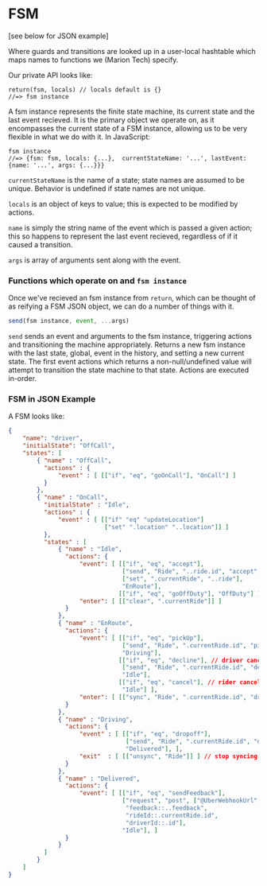 # FSM

[see below for JSON example]

Where guards and transitions are looked up in a user-local hashtable which maps names to functions we (Marion Tech) specify.

Our private API looks like: 

```
return(fsm, locals) // locals default is {}
//=> fsm instance
```

A fsm instance represents the finite state machine, its current state and the last event recieved. It is the primary object we operate on, as it encompasses the current state of a FSM instance, allowing us to be very flexible in what we do with it. In JavaScript: 

```
fsm instance
//=> {fsm: fsm, locals: {...},  currentStateName: '...', lastEvent: {name: '...', args: {...}}}
```

`currentStateName` is the name of a state; state names are assumed to be unique. Behavior is undefined if state names are not unique.

`locals` is an object of keys to value; this is expected to be modified by actions. 

`name` is simply the string name of the event which is passed a given action; this so happens to represent the last event recieved, regardless of if it caused a transition. 

`args` is array of arguments sent along with the event.


### Functions which operate on and `fsm instance`

Once we've recieved an fsm instance from `return`, which can be thought of as reifying a FSM JSON object, we can do a number of things with it.

```javascript
send(fsm instance, event, ...args)
```

`send` sends an event and arguments to the fsm instance, triggering actions and transitioning the machine appropriately. Returns a new fsm instance with the last state, global, event in the history, and setting a new current state. The first event actions which returns a non-null/undefined value will attempt to transition the state machine to that state. Actions are executed in-order.


### FSM in JSON Example

A FSM looks like:

```json
{
    "name": "driver",
    "initialState": "OffCall",
    "states": [
        { "name" : "OffCall",
          "actions" : {
              "event" : [ [["if", "eq", "goOnCall"], "OnCall"] ]
          }
        },
        { "name" : "OnCall",
          "initialState" : "Idle",
          "actions" : {
              "event" : [ [["if" "eq" "updateLocation"]
                           ["set" ".location" "..location"]] ]
          },
          "states" : [
              { "name" : "Idle",
                "actions": {
                    "event": [ [["if", "eq", "accept"],
                                ["send", "Ride", "..ride.id", "accept", "driverId::.id"],
                                ["set", ".currentRide", "..ride"],
                                "EnRoute"],
                               [["if", "eq", "goOffDuty"], "OffDuty"] ],
                    "enter": [ [["clear", ".currentRide"]] ]
                }
              },
              { "name" : "EnRoute",
                "actions": {
                    "event": [ [["if", "eq", "pickUp"],
                                ["send", "Ride", ".currentRide.id", "pickedUp"],
                                "Driving"],
                               [["if", "eq", "decline"], // driver cancels ride
                                ["send", "Ride", ".currentRide.id", "decline"],
                                "Idle"],
                               [["if", "eq", "cancel"], // rider cancels ride
                                "Idle"] ],
                    "enter": [ [["sync", "Ride", ".currentRide.id", "driverLocation::.location"]] ] // update ride's driverLocation as it changes locally
                }
              },
              { "name" : "Driving",
                "actions": {
                    "event" : [ [["if", "eq", "dropoff"],
                                 ["send", "Ride", ".currentRide.id", "droppedOff"],
                                 "Delivered"], ],
                    "exit"  : [ [["unsync", "Ride"]] ] // stop syncing all attributes with Rides
                }
              },
              { "name" : "Delivered",
                "actions": {
                    "event": [ [["if", "eq", "sendFeedback"],
                                ["request", "post", ["@UberWebhookUrl", "/feedback"],
                                 "feedback::..feedback",
                                 "rideId::.currentRide.id",
                                 "driverId::.id"],
                                "Idle"], ]
                }
              }
          ]
        }
    ]
}

```
